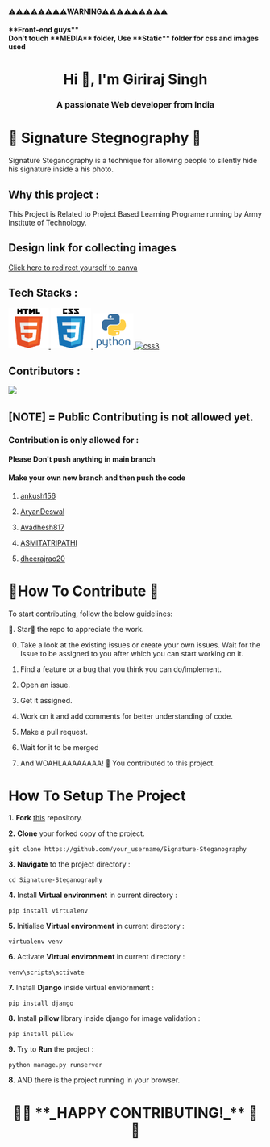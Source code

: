 <h4>⚠️⚠️⚠️⚠️⚠️⚠️⚠️⚠️WARNING⚠️⚠️⚠️⚠️⚠️⚠️⚠️⚠️⚠️<h4/>
**Front-end guys**
<br/>
Don't touch **MEDIA** folder, Use **Static** folder for css and images used

<h1 align="center">Hi 👋, I'm Giriraj Singh</h1>
<h3 align="center">A passionate Web developer from India</h3>

# 🎇 Signature Stegnography 🎇
Signature Steganography is a technique for allowing people to silently hide his signature inside a his photo.

<h2> Why this project : </h2>

This Project is Related to Project Based Learning Programe running by Army Institute of Technology.

<h2>Design link for collecting images </h2>
<a href="https://www.canva.com/design/DAE_hMoHv8I/pKWztFSVJanwLTIkmRbd4Q/edit?utm_content=DAE_hMoHv8I&utm_campaign=designshare&utm_medium=link2&utm_source=sharebutton"> Click here to redirect yourself to canva</a>


<h2 align="left"> Tech Stacks :</h2>
<p align="left"> <a href="https://www.w3.org/html/" target="_blank" rel="noreferrer"> <img src="https://raw.githubusercontent.com/devicons/devicon/master/icons/html5/html5-original-wordmark.svg" alt="html5" width="80" height="80"/><a href="https://www.w3schools.com/css/" target="_blank" rel="noreferrer"> <img src="https://raw.githubusercontent.com/devicons/devicon/master/icons/css3/css3-original-wordmark.svg" alt="css3" width="80" height="80"/> </a><a href="https://www.w3schools.com/python/" target="_blank" rel="noreferrer"> <img src="https://raw.githubusercontent.com/devicons/devicon/master/icons/python/python-original-wordmark.svg" alt="css3" width="80" height="70"/> </a><a href="https://www.w3schools.com/python/" target="_blank" rel="noreferrer"> <img src="https://logos-download.com/wp-content/uploads/2019/06/Django_Logo.png" alt="css3" width="100" height="50"/> </a>
 </p>
  <h2 align="left">Contributors :</h2>
<a href="https://github.com/dheerajrao20/Signature-Steganography/graphs/contributors">
    <img src="https://contrib.rocks/image?repo=dheerajrao20/Signature-Steganography" />
  </a>
  
  <h2>[NOTE] = Public Contributing is not allowed yet.</h2>
  
  <h3>Contribution is only allowed for : </h3>
  
  <h4>Please Don't push anything in main branch</h4>
  
  <h4>Make your own new branch and then push the code </h4>
  
  1. <a href="https://github.com/ankush156">ankush156</a>
  
  2. <a href="https://github.com/AryanDeswal">AryanDeswal</a>
  
  3. <a href="https://github.com/Avadhesh817">Avadhesh817</a>

  4. <a href="https://github.com/ASMITATRIPATHI">ASMITATRIPATHI</a>

  5. <a href="https://github.com/dheerajrao20">dheerajrao20</a>
  
  
# 🎇How To Contribute 🎇

To start contributing, follow the below guidelines:

🌟. Star🌟 the repo to appreciate the work.

0. Take a look at the existing issues or create your own issues. Wait for the Issue to be assigned to you after which you can start working on it.

1. Find a feature or a bug that you think you can do/implement.

2. Open an issue.

3. Get it assigned.

4. Work on it and add comments for better understanding of code.

5. Make a pull request.

6. Wait for it to be merged

7. And WOAHLAAAAAAAA! 🎉 You contributed to this project.

# How To Setup The Project

**1.** **Fork** [this](https://github.com/dheerajrao20/Signature-Steganography) repository.

**2.** **Clone** your forked copy of the project.

```
git clone https://github.com/your_username/Signature-Steganography
```

**3.** **Navigate** to the project directory :

```
cd Signature-Steganography
```

**4.** Install **Virtual environment** in current directory :

```
pip install virtualenv
```

**5.** Initialise **Virtual environment** in current directory :

```
virtualenv venv
```

**6.** Activate **Virtual environment** in current directory :

```
venv\scripts\activate
```
**7.** Install **Django** inside virtual enviornment :

```
pip install django
```
**8.** Install **pillow** library inside django for image validation :

```
pip install pillow
```
**9.** Try to **Run** the project :

```
python manage.py runserver
```


**8.** AND there is the project running in your browser.

<h1 align="center">🎉🎉 **_HAPPY CONTRIBUTING!_** 🎉🎉 </h1>
